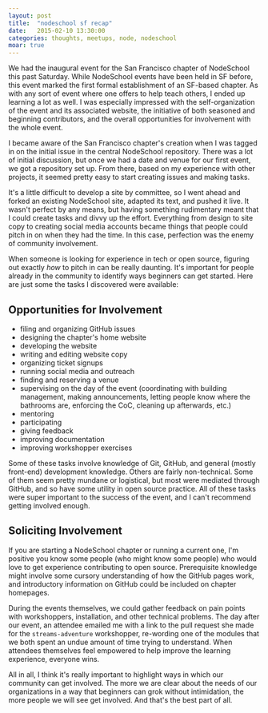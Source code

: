 ```yaml
---
layout: post
title:  "nodeschool sf recap"
date:   2015-02-10 13:30:00
categories: thoughts, meetups, node, nodeschool
moar: true
---
```



We had the inaugural event for the San Francisco chapter of NodeSchool this past Saturday. While NodeSchool events have been held in SF before, this event marked the first formal establishment of an SF-based chapter. As with any sort of event where one offers to help teach others, I ended up learning a lot as well. I was especially impressed with the self-organization of the event and its associated website, the initiative of both seasoned and beginning contributors, and the overall opportunities for involvement with the whole event. 

<!-- more -->

I became aware of the San Francisco chapter's creation when I was tagged in on the initial issue in the central NodeSchool repository. There was a lot of initial discussion, but once we had a date and venue for our first event, we got a repository set up. From there, based on my experience with other projects, it seemed pretty easy to start creating issues and making tasks.

It's a little difficult to develop a site by committee, so I went ahead and forked an existing NodeSchool site, adapted its text, and pushed it live. It wasn't perfect by any means, but having something rudimentary meant that I could create tasks and divvy up the effort. Everything from design to site copy to creating social media accounts became things that people could pitch in on when they had the time. In this case, perfection was the enemy of community involvement.

When someone is looking for experience in tech or open source, figuring out exactly _how_ to pitch in can be really daunting. It's important for people already in the community to identify ways beginners can get started. Here are just some the tasks I discovered were available:

## Opportunities for Involvement
- filing and organizing GitHub issues
- designing the chapter's home website
- developing the website
- writing and editing website copy
- organizing ticket signups
- running social media and outreach
- finding and reserving a venue
- supervising on the day of the event (coordinating with building management, making announcements, letting people know where the bathrooms are, enforcing the CoC, cleaning up afterwards, etc.)
- mentoring
- participating
- giving feedback
- improving documentation
- improving workshopper exercises

Some of these tasks involve knowledge of Git, GitHub, and general (mostly front-end) development knowledge. Others are fairly non-technical. Some of them seem pretty mundane or logistical, but most were mediated through GitHub, and so have some utility in open source practice. All of these tasks were super important to the success of the event, and I can't recommend getting involved enough.

## Soliciting Involvement

If you are starting a NodeSchool chapter or running a current one, I'm positive you know some people (who might know some people) who would love to get experience contributing to open source. Prerequisite knowledge might involve some cursory understanding of how the GitHub pages work, and introductory information on GitHub could be included on chapter homepages.

During the events themselves, we could gather feedback on pain points with workshoppers, installation, and other technical problems. The day after our event, an attendee emailed me with a link to the pull request she made for the `streams-adventure` workshopper, re-wording one of the modules that we both spent an undue amount of time trying to understand. When attendees themselves feel empowered to help improve the learning experience, everyone wins.

All in all, I think it's really important to highlight ways in which our community can get involved. The more we are clear about the needs of our organizations in a way that beginners can grok without intimidation, the more people we will see get involved. And that's the best part of all.
